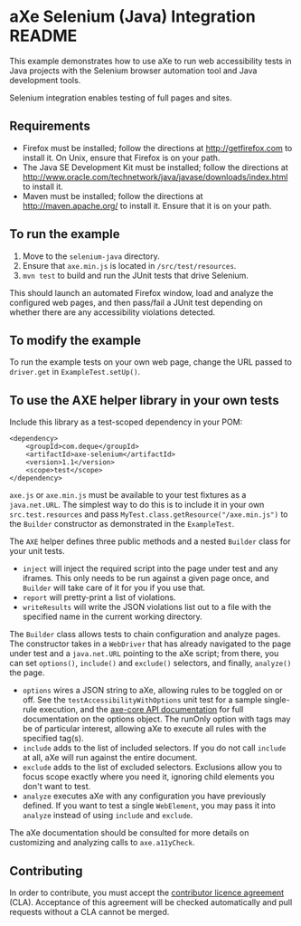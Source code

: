 # aXe Selenium (Java) Integration README #

This example demonstrates how to use aXe to run web accessibility tests in Java
projects with the Selenium browser automation tool and Java development tools.

Selenium integration enables testing of full pages and sites.

## Requirements ##

* Firefox must be installed; follow the directions at http://getfirefox.com to
  install it.  On Unix, ensure that Firefox is on your path.
* The Java SE Development Kit must be installed; follow the directions at
  http://www.oracle.com/technetwork/java/javase/downloads/index.html to install
  it.
* Maven must be installed; follow the directions at http://maven.apache.org/ to
  install it. Ensure that it is on your path.

## To run the example ##

1. Move to the `selenium-java` directory.
2. Ensure that `axe.min.js` is located in `/src/test/resources`.
3. `mvn test` to build and run the JUnit tests that drive Selenium.

This should launch an automated Firefox window, load and analyze the
configured web pages, and then pass/fail a JUnit test depending on whether
there are any accessibility violations detected.

## To modify the example ##

To run the example tests on your own web page, change the URL passed to
`driver.get` in `ExampleTest.setUp()`.

## To use the AXE helper library in your own tests ##

Include this library as a test-scoped dependency in your POM:

    <dependency>
        <groupId>com.deque</groupId>
        <artifactId>axe-selenium</artifactId>
        <version>1.1</version>
        <scope>test</scope>
    </dependency>

`axe.js` or `axe.min.js` must be available to your test fixtures as a
`java.net.URL`. The simplest way to do this is to include it in your own
`src.test.resources` and pass `MyTest.class.getResource("/axe.min.js")` to the
`Builder` constructor as demonstrated in the `ExampleTest`.

The `AXE` helper defines three public methods and a nested `Builder` class for
your unit tests.

* `inject` will inject the required script into the page under test and any
iframes.  This only needs to be run against a given page once, and `Builder`
will take care of it for you if you use that.
* `report` will pretty-print a list of violations.
* `writeResults` will write the JSON violations list out to a file with the
specified name in the current working directory.

The `Builder` class allows tests to chain configuration and analyze pages. The
constructor takes in a `WebDriver` that has already navigated to the page under
test and a `java.net.URL` pointing to the aXe script; from there, you can set
`options()`, `include()` and `exclude()` selectors, and finally, `analyze()`
the page.

* `options` wires a JSON string to aXe, allowing rules to be toggled on
or off. See the `testAccessibilityWithOptions` unit test for a sample
single-rule execution, and the [axe-core API documentation](https://github.com/dequelabs/axe-core/blob/master/doc/API.md#b-options-parameter)
for full documentation on the options object. The runOnly option with tags
may be of particular interest, allowing aXe to execute all rules with the
specified tag(s).
* `include` adds to the list of included selectors. If you do not call
`include` at all, aXe will run against the entire document.
* `exclude` adds to the list of excluded selectors. Exclusions allow you to
focus scope exactly where you need it, ignoring child elements you don't want
to test.
* `analyze` executes aXe with any configuration you have previously
defined. If you want to test a single `WebElement`, you may pass it into
`analyze` instead of using `include` and `exclude`.

The aXe documentation should be consulted for more details on customizing and
analyzing calls to `axe.a11yCheck`.

## Contributing ##

In order to contribute, you must accept the [contributor licence agreement](https://cla-assistant.io/dequelabs/axe-selenium-java) (CLA). Acceptance of this agreement will be checked automatically and pull requests without a CLA cannot be merged.

